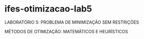 # ifes-otimizacao-lab5
LABORATÓRIO 5: PROBLEMA DE MINIMIZAÇÃO SEM RESTRIÇÕES

MÉTODOS DE OTIMIZAÇÃO: MATEMÁTICOS E HEURÍSTICOS
